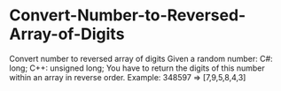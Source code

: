# Convert-Number-to-Reversed-Array-of-Digits
Convert number to reversed array of digits
Given a random number:
C#: long;
C++: unsigned long;
You have to return the digits of this number within an array in reverse order.
Example:
348597 => [7,9,5,8,4,3]
